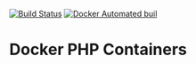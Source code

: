 [![Build Status](https://travis-ci.org/dankempster/docker-php.svg?branch=5.6-fpm)](https://travis-ci.org/dankempster/docker-php) [![Docker Automated buil](https://img.shields.io/docker/automated/jrottenberg/ffmpeg.svg)](https://hub.docker.com/r/dankempster/php/) 

# Docker PHP Containers